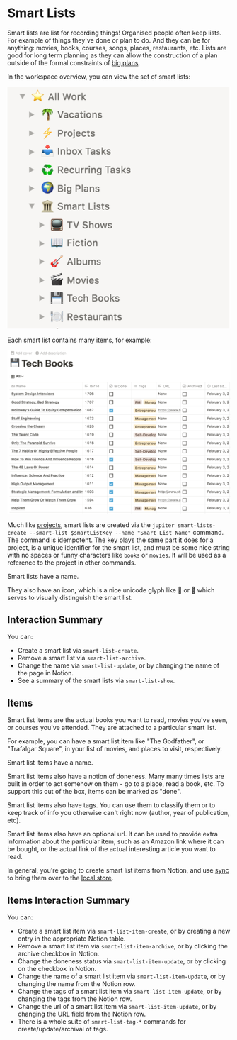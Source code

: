 # Smart Lists

Smart lists are list for recording things! Organised people often keep lists. For example of
things they've done or plan to do. And they can be for anything: movies, books, courses,
songs, places, restaurants, etc. Lists are good for long term planning as they can allow
the construction of a plan outside of the formal constraints of [big plans](big-plans.md).

In the workspace overview, you can view the set of smart lists:

![Smart lists](../assets/concepts-smart-lists-overview.png)

Each smart list contains many items, for example:

![Smart list items](../assets/concepts-smart-list-items.png)

Much like [projects](projects.md), smart lists are created via the
`jupiter smart-lists-create --smart-list $smartListKey --name "Smart List Name"` command. The command is
idempotent. The key plays the same part it does for a project, is a unique identifier for the
smart list, and must be some nice string with no spaces or funny characters like `books` or `movies`.
It will be used as a reference to the project in other commands.

Smart lists have a name.

They also have an icon, which is a nice unicode glyph like 📖 or 🍺 which serves to visually
distinguish the smart list.

## Interaction Summary

You can:

* Create a smart list via `smart-list-create`.
* Remove a smart list via `smart-list-archive`.
* Change the name via `smart-list-update`, or by changing the name of the page in Notion.
* See a summary of the smart lists via `smart-list-show`.

## Items

Smart list items are the actual books you want to read, movies you've seen, or courses you've attended.
They are attached to a particular smart list.

For example, you can have a smart list item like "The Godfather", or "Trafalgar Square", in your list of
movies, and places to visit, respectively.

Smart list items have a name.

Smart list items also have a notion of doneness. Many many times lists are built in order to act somehow on
them - go to a place, read a book, etc. To support this out of the box, items can be marked as "done".

Smart list items also have tags. You can use them to classify them or to keep track of info you otherwise can't
right now (author, year of publication, etc).

Smart list items also have an optional url. It can be used to provide extra information about the particular item,
such as an Amazon link where it can be bought, or the actual link of the actual interesting article you want to
read.

In general, you're going to create smart list items from Notion, and use [sync](notion-local-sync.md) to bring them
over to the [local store](local-storage.md).

## Items Interaction Summary

You can:

* Create a smart list item via `smart-list-item-create`, or by creating a new entry in the appropriate Notion table.
* Remove a smart list item via `smart-list-item-archive`, or by clicking the archive checkbox in Notion.
* Change the doneness status via `smart-list-item-update`, or by clicking on
  the checkbox in Notion.
* Change the name of a smart list item via `smart-list-item-update`, or by changing the name from the Notion row.
* Change the tags of a smart list item via `smart-list-item-update`, or by changing the tags from the Notion row.
* Change the url of a smart list item via `smart-list-item-update`, or by changing the URL field from the Notion row.
* There is a whole suite of `smart-list-tag-*` commands for create/update/archival of tags.
